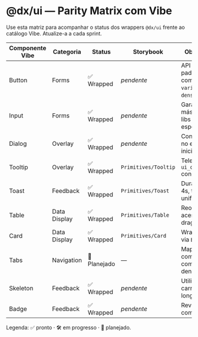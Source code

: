 # @dx/ui — Parity Matrix com Vibe

Use esta matriz para acompanhar o status dos wrappers `@dx/ui` frente ao catálogo Vibe. Atualize-a a cada sprint.

| Componente Vibe | Categoria | Status | Storybook | Observações |
|-----------------|-----------|--------|-----------|-------------|
| Button | Forms | ✅ Wrapped | _pendente_ | API padronizada com `size`, `variant`, `density`. |
| Input | Forms | ✅ Wrapped | _pendente_ | Garantir máscaras via libs especializadas. |
| Dialog | Overlay | ✅ Wrapped | _pendente_ | Confirmar foco no elemento inicial. |
| Tooltip | Overlay | ✅ Wrapped | `Primitives/Tooltip` | Telemetria `ui_open_overlay` conectada. |
| Toast | Feedback | ✅ Wrapped | `Primitives/Toast` | Duração padrão 4s, telemetria unificada. |
| Table | Data Display | ✅ Wrapped | `Primitives/Table` | Reordenação acessível via drag & drop. |
| Card | Data Display | ✅ Wrapped | `Primitives/Card` | Wrapper fino via `Box`. |
| Tabs | Navigation | 📝 Planejado | — | Mapear combinação com densidades. |
| Skeleton | Feedback | ✅ Wrapped | _pendente_ | Utilizar para carregamentos longos. |
| Badge | Feedback | ✅ Wrapped | _pendente_ | Revisar uso com ícones. |

Legenda: ✅ pronto · 🛠️ em progresso · 📝 planejado.
